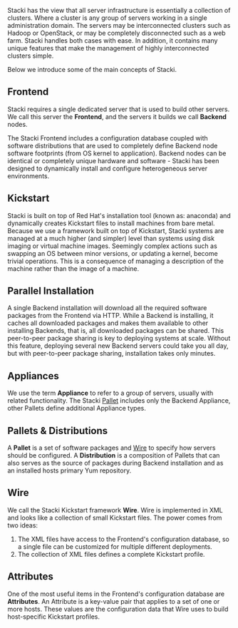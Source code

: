 Stacki has the view that all server infrastructure is essentially a collection of clusters.
Where a cluster is any group of servers working in a single administration domain.
The servers may be interconnected clusters such as Hadoop or OpenStack, or may be
completely disconnected such as a web farm.
Stacki handles both cases with ease.
In addition, it contains many unique features that
make the management of highly interconnected clusters simple.

Below we introduce some of the main concepts of Stacki.

## Frontend

Stacki requires a single dedicated server that is used to build other
servers.
We call this server the **Frontend**, and the servers it builds we call
**Backend** nodes.

The Stacki Frontend includes a configuration database coupled with software
distributions that are used to completely define Backend node software
footprints (from OS kernel to application).
Backend nodes can be identical or completely unique hardware and software -
Stacki has been designed to dynamically install and configure heterogeneous
server environments.

## Kickstart 

Stacki is built on top of Red Hat's installation tool (known as: anaconda) and
dynamically creates Kickstart files to install machines from bare
metal.
Because we use a framework built on top of Kickstart,
Stacki systems are managed at a much higher (and simpler) level
than systems using disk imaging or virtual machine images. 
Seemingly complex actions such as swapping an OS between minor versions,
or updating a kernel, become trivial operations. 
This is a consequence of managing a description of the
machine rather than the image of a machine. 

## Parallel Installation

A single Backend installation will download all the required
software packages from the Frontend via HTTP.
While a Backend is installing, it caches all downloaded packages and makes
them available to other installing Backends, that is, all downloaded packages
can be shared.
This peer-to-peer package sharing is key to deploying systems at scale.
Without this feature, deploying several new Backend servers could take you all
day, but with peer-to-peer package sharing, installation takes only minutes.

## Appliances

We use the term **Appliance** to refer to a group of servers,
usually with related functionality.
The Stacki [Pallet](#pallets--distributions) includes only the Backend
Appliance,
other Pallets define additional Appliance types.

## Pallets & Distributions

A **Pallet** is a set of software packages and
[Wire](#wire) to specify how servers should be configured.
A **Distribution** is a composition of Pallets that can also serves as the source of packages during Backend installation and as an installed hosts primary Yum repository.

## Wire

We call the Stacki Kickstart framework **Wire**.
Wire is implemented in XML and looks like a collection of small Kickstart files.
The power comes from two ideas:

1. The XML files have access to the Frontend's configuration database, so a single file can be customized for multiple different deployments.
2. The collection of XML files defines a complete Kickstart profile.

## Attributes

One of the most useful items in the Frontend's configuration database are **Attributes**.
An Attribute is a key-value pair that applies to a set of one or more hosts.
These values are the configuration data that Wire uses to build host-specific Kickstart profiles.

